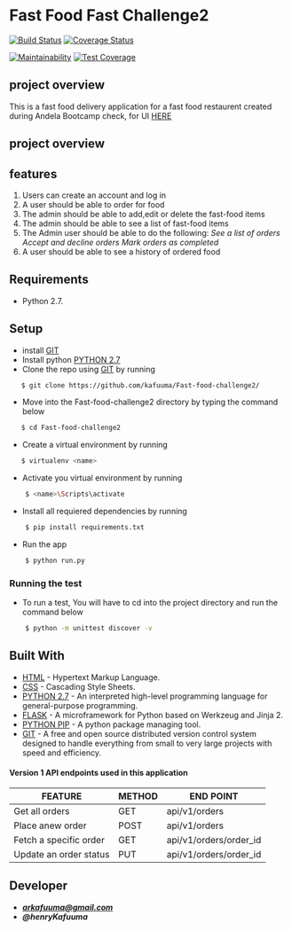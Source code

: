 # Fast Food Fast Challenge2
[![Build Status](https://travis-ci.org/kafuuma/Fast-food-challenge2.svg?branch=develop)](https://travis-ci.org/kafuuma/Fast-food-challenge2)
[![Coverage Status](https://coveralls.io/repos/github/kafuuma/Fast-food-challenge2/badge.svg)](https://coveralls.io/github/kafuuma/Fast-food-challenge2)

[![Maintainability](https://api.codeclimate.com/v1/badges/f64f45feb6b0e3c52b7c/maintainability)](https://codeclimate.com/github/kafuuma/Fast-food-challenge2/maintainability)
[![Test Coverage](https://api.codeclimate.com/v1/badges/f64f45feb6b0e3c52b7c/test_coverage)](https://codeclimate.com/github/kafuuma/Fast-food-challenge2/test_coverage)



## project overview

This is a fast food delivery application for a fast food restaurent created\
during Andela Bootcamp check, for UI [HERE](https://kafuuma.github.io/FAST-FOOD-APP/)
## project overview

## features

1. Users can create an account and log in
2. A user should be able to order for food
3. The admin should be able to add,edit or delete the fast-food items
4. The admin should be able to see a list of fast-food items
5. The Admin user should be able to do the following:
    _See a list of orders_
    _Accept and decline orders_
    _Mark orders as completed_
6. A user should be able to see a history of ordered food

## Requirements
- Python 2.7.

## Setup
* install [GIT](https://git-scm.com/)
* Install python [PYTHON 2.7](https://www.python.org/)
* Clone the repo using [GIT](https://git-scm.com/) by running
```sh
   $ git clone https://github.com/kafuuma/Fast-food-challenge2/
   ```
* Move into the Fast-food-challenge2 directory by typing the command below
```sh
   $ cd Fast-food-challenge2
   ```
* Create a virtual environment by running
```sh
   $ virtualenv <name>
   ```
* Activate you virtual environment by running
```sh
    $ <name>\Scripts\activate
   ```

* Install all requiered dependencies by running 
```sh
    $ pip install requirements.txt
   ```
* Run the app
```sh
    $ python run.py
   ```

### Running the test
* To run a test, You will have to cd into the project directory and run the command below
```sh
    $ python -m unittest discover -v
   ```

## Built With

* [HTML](https://www.w3.org/html/) - Hypertext Markup Language.
* [CSS](https://www.w3.org/Style/CSS/Overview.en.html) - Cascading Style Sheets.
* [PYTHON 2.7](https://www.python.org/) - An interpreted high-level programming language for general-purpose programming.
* [FLASK](http://flask.pocoo.org/) - A microframework for Python based on Werkzeug and Jinja 2.
* [PYTHON PIP](https://pip.pypa.io/en/stable/installing/) - A python package managing tool.
* [GIT](https://git-scm.com/) - A free and open source distributed version control system designed to handle everything from small to very large projects with speed and efficiency.


#### Version 1 API endpoints used in this application

| FEATURE | METHOD | END POINT|
| --- | --- |--- |
| Get all orders | GET | api/v1/orders|
| Place anew order | POST | api/v1/orders|
| Fetch a specific order | GET| api/v1/orders/order_id|
| Update an order status | PUT | api/v1/orders/order_id|

## Developer
- _**arkafuuma@gmail.com**_
- _**@henryKafuuma**_

